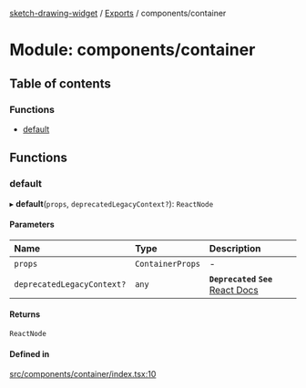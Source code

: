 [sketch-drawing-widget](../README.md) / [Exports](../modules.md) / components/container

# Module: components/container

## Table of contents

### Functions

- [default](components_container.md#default)

## Functions

### default

▸ **default**(`props`, `deprecatedLegacyContext?`): `ReactNode`

#### Parameters

| Name                       | Type             | Description                                                                                                                           |
| :------------------------- | :--------------- | :------------------------------------------------------------------------------------------------------------------------------------ |
| `props`                    | `ContainerProps` | -                                                                                                                                     |
| `deprecatedLegacyContext?` | `any`            | **`Deprecated`** **`See`** [React Docs](https://legacy.reactjs.org/docs/legacy-context.html#referencing-context-in-lifecycle-methods) |

#### Returns

`ReactNode`

#### Defined in

[src/components/container/index.tsx:10](https://github.com/miksrv/sketch-drawing-widget/blob/05a5c65ac52878acf28f48ea54a925a1b67bf73f/src/components/container/index.tsx#L10)
